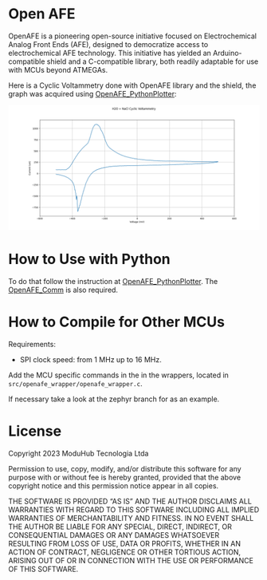 # Open AFE
OpenAFE is a pioneering open-source initiative focused on Electrochemical Analog Front Ends (AFE), designed to democratize access to electrochemical AFE technology. This initiative has yielded an Arduino-compatible shield and a C-compatible library, both readily adaptable for use with MCUs beyond ATMEGAs.

Here is a Cyclic Voltammetry done with OpenAFE library and the shield, the graph was acquired using [OpenAFE_PythonPlotter](https://github.com/ig-66/OpenAFE_PythonPlotter):

![plotterexample](https://github.com/moduhub/openafe/blob/main/resources/images/CV_salt_water.png)

# How to Use with Python

To do that follow the instruction at [OpenAFE_PythonPlotter](https://github.com/ig-66/OpenAFE_PythonPlotter). The [OpenAFE_Comm](https://github.com/ig-66/openAFEComm) is also required.

# How to Compile for Other MCUs
Requirements:
* SPI clock speed: from 1 MHz up to 16 MHz.

Add the MCU specific commands in the in the wrappers, located in `src/openafe_wrapper/openafe_wrapper.c`.

If necessary take a look at the zephyr branch for as an example.

# License
Copyright 2023 ModuHub Tecnologia Ltda

Permission to use, copy, modify, and/or distribute this software for any purpose with or without fee is hereby granted, provided that the above copyright notice and this permission notice appear in all copies. 

THE SOFTWARE IS PROVIDED “AS IS” AND THE AUTHOR DISCLAIMS ALL WARRANTIES WITH REGARD TO THIS SOFTWARE INCLUDING ALL IMPLIED WARRANTIES OF MERCHANTABILITY AND FITNESS. IN NO EVENT SHALL THE AUTHOR BE LIABLE FOR ANY SPECIAL, DIRECT, INDIRECT, OR CONSEQUENTIAL DAMAGES OR ANY DAMAGES WHATSOEVER RESULTING FROM LOSS OF USE, DATA OR PROFITS, WHETHER IN AN ACTION OF CONTRACT, NEGLIGENCE OR OTHER TORTIOUS ACTION, ARISING OUT OF OR IN CONNECTION WITH THE USE OR PERFORMANCE OF THIS SOFTWARE.